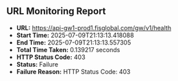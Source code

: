 ## URL Monitoring Report

- **URL:** https://api-gw1-prod1.fisglobal.com/gw/v1/health
- **Start Time:** 2025-07-09T21:13:13.418088
- **End Time:** 2025-07-09T21:13:13.557305
- **Total Time Taken:** 0.139217 seconds
- **HTTP Status Code:** 403
- **Status:** Failure
- **Failure Reason:** HTTP Status Code: 403
